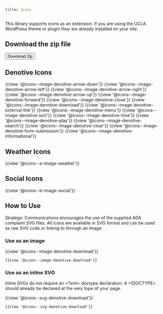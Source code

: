 ```yaml
---
title: Icons
---
```


This library supports icons as an extension. If you are using the UCLA WordPress theme or plugin they are already installed on your site.

## Download the zip file
<button class="create-button" href="UCLA-componentExtension-SVG-Download-.zip.zip">Download Zip</button>

## Denotive Icons
{{view '@icons--image-denotive-arrow-down'}}
{{view '@icons--image-denotive-arrow-left'}}
{{view '@icons--image-denotive-arrow-right'}}
{{view '@icons--image-denotive-arrow-up'}}
{{view '@icons--image-denotive-forward'}}
{{view '@icons--image-denotive-close'}}
{{view '@icons--image-denotive-download'}}
{{view '@icons--image-denotive-external-link'}}
{{view '@icons--image-denotive-menu'}}
{{view '@icons--image-denotive-sort'}}
{{view '@icons--image-denotive-time'}}
{{view '@icons--image-denotive-play'}}
{{view '@icons--image-denotive-search'}}
{{view '@icons--image-denotive-clear'}}
{{view '@icons--image-denotive-form-submission'}}
{{view '@icons--image-denotive-informational'}}

## Weather Icons
{{view '@icons--a-image-weather'}}

## Social Icons
{{view '@icons--b-image-social'}}

## How to Use

Strategic Communications encourages the use of the supplied ADA complaint SVG files. All icons are available in SVG format and can be used as raw SVG code or linking to through an image.


### Use as an image

{{view '@icons--image-denotive-download'}}
```
{{view '@icons--image-denotive-download'}}
```

### Use as an inline SVG

Inline SVGs do not require an <?xml> doctype declaration. A <!DOCTYPE> should already be declared at the very tope of your page. 

{{view '@icons--svg-denotive-download'}}
```
{{view '@icons--svg-denotive-download'}}
```
